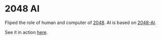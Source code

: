 # 2048 AI

Fliped the role of human and computer of [2048](https://github.com/gabrielecirulli/2048).
AI is based on [2048-AI](http://ov3y.github.io/2048-AI/).

See it in action [here](http://fbessho.github.io/8402/).
